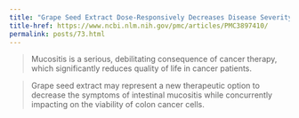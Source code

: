 ```yaml
---
title: "Grape Seed Extract Dose-Responsively Decreases Disease Severity in a Rat Model of Mucositis; Concomitantly Enhancing Chemotherapeutic Effectiveness in Colon Cancer Cells"
title-href: https://www.ncbi.nlm.nih.gov/pmc/articles/PMC3897410/
permalink: posts/73.html
---
```


> Mucositis is a serious, debilitating consequence of cancer therapy, which significantly reduces quality of life in cancer patients.

> Grape seed extract may represent a new therapeutic option to decrease the symptoms of intestinal mucositis while concurrently impacting on the viability of colon cancer cells.
